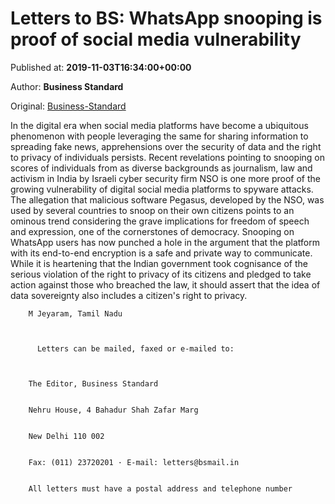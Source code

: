 
# Letters to BS: WhatsApp snooping is proof of social media vulnerability

Published at: **2019-11-03T16:34:00+00:00**

Author: **Business Standard**

Original: [Business-Standard](https://www.business-standard.com/article/opinion/letters-to-bs-whatsapp-snooping-is-proof-of-social-media-vulnerability-119110300818_1.html)

In the digital era when social media platforms have become a ubiquitous phenomenon with people leveraging the same for sharing information to spreading fake news, apprehensions over the security of data and the right to privacy of individuals persists. Recent revelations pointing to snooping on scores of individuals from as diverse backgrounds as journalism, law and activism in India by Israeli cyber security firm NSO is one more proof of the growing vulnerability of digital social media platforms to spyware attacks.
The allegation that malicious software Pegasus, developed by the NSO, was used by several countries to snoop on their own citizens points to an ominous trend considering the grave implications for freedom of speech and expression, one of the cornerstones of democracy. Snooping on WhatsApp users has now punched a hole in the argument that the platform with its end-to-end encryption is a safe and private way to communicate.
While it is heartening that the Indian government took cognisance of the serious violation of the right to privacy of its citizens and pledged to take action against those who breached the law, it should assert that the idea of data sovereignty also includes a citizen's right to privacy.

        M Jeyaram, Tamil Nadu
      

        
          Letters can be mailed, faxed or e-mailed to:
        
      

        The Editor, Business Standard
      

        Nehru House, 4 Bahadur Shah Zafar Marg
      

        New Delhi 110 002
      

        Fax: (011) 23720201 · E-mail: letters@bsmail.in
      

        All letters must have a postal address and telephone number
      
